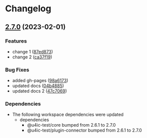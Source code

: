 # Changelog

## [2.7.0](https://github.com/youngcm2/u4ic-test/compare/oclif-test-2.6.2...oclif-test-2.7.0) (2023-02-01)


### Features

* change 1 ([87ed873](https://github.com/youngcm2/u4ic-test/commit/87ed873cf7ced1c703301d21516732257f85e001))
* change 2 ([ca37f19](https://github.com/youngcm2/u4ic-test/commit/ca37f19ed0de61a749b7c6a438dd195d10146e61))


### Bug Fixes

* added gh-pages ([98a6173](https://github.com/youngcm2/u4ic-test/commit/98a6173dc92780d8a29f59b1734732ceb65ab0c1))
* updated docs ([04b4885](https://github.com/youngcm2/u4ic-test/commit/04b488522ea9def9b8d1c1687e9f4fb76eb006ed))
* updated docs 2 ([47c7069](https://github.com/youngcm2/u4ic-test/commit/47c7069086b9c29e817bcf81546c1c546474c2f4))


### Dependencies

* The following workspace dependencies were updated
  * dependencies
    * @u4ic-test/core bumped from 2.6.1 to 2.7.0
    * @u4ic-test/plugin-connector bumped from 2.6.1 to 2.7.0
